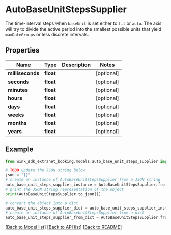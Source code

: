 # AutoBaseUnitStepsSupplier

The time-interval steps when `baseUnit` is set either to `fit` or `auto`. The axis will try to divide the active period into the smallest possible units that yield `maxDateGroups` or less discrete intervals.

## Properties

Name | Type | Description | Notes
------------ | ------------- | ------------- | -------------
**milliseconds** | **float** |  | [optional] 
**seconds** | **float** |  | [optional] 
**minutes** | **float** |  | [optional] 
**hours** | **float** |  | [optional] 
**days** | **float** |  | [optional] 
**weeks** | **float** |  | [optional] 
**months** | **float** |  | [optional] 
**years** | **float** |  | [optional] 

## Example

```python
from wink_sdk_extranet_booking.models.auto_base_unit_steps_supplier import AutoBaseUnitStepsSupplier

# TODO update the JSON string below
json = "{}"
# create an instance of AutoBaseUnitStepsSupplier from a JSON string
auto_base_unit_steps_supplier_instance = AutoBaseUnitStepsSupplier.from_json(json)
# print the JSON string representation of the object
print(AutoBaseUnitStepsSupplier.to_json())

# convert the object into a dict
auto_base_unit_steps_supplier_dict = auto_base_unit_steps_supplier_instance.to_dict()
# create an instance of AutoBaseUnitStepsSupplier from a dict
auto_base_unit_steps_supplier_from_dict = AutoBaseUnitStepsSupplier.from_dict(auto_base_unit_steps_supplier_dict)
```
[[Back to Model list]](../README.md#documentation-for-models) [[Back to API list]](../README.md#documentation-for-api-endpoints) [[Back to README]](../README.md)


